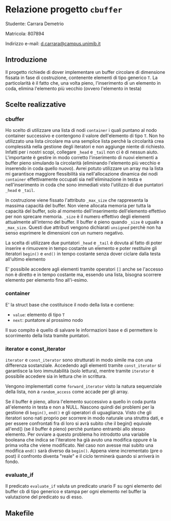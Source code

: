 # Relazione progetto `cbuffer`
Studente: Carrara Demetrio

Matricola: 807894

Indirizzo e-mail: d.carrara@campus.unimib.it

## Introduzione
Il progetto richiede di dover implementare un buffer circolare di dimensione fissata in fase di costruzione, contenente elementi di tipo generico `T`. La particolarità è il fatto che, una volta pieno, l'inserimento di un elemento in coda, elimina l'elemento più vecchio (ovvero l'elemento in testa)

## Scelte realizzative

### cbuffer
Ho scelto di utilizzare una lista di nodi `container` i quali puntano al nodo container successivo e contengono il valore dell'elemento di tipo `T`. Non ho utilizzato una lista circolare ma una semplice lista perchè la circolarità crea complessità nella gestione degli iteratori e non aggiunge niente di richiesto. Infatti per i nostri scopi, collegare `_head` e `_tail` non ci è di nessun aiuto. L'importante è gestire in modo corretto l'inserimento di nuovi elementi a buffer pieno simulando la circolarità (eliminando l'elemento più vecchio e inserendo in coda quello nuovo). Avrei potuto utilizzare un array ma la lista mi garantisce maggiore flessibilità sia nell'allocazione dinamica dei nodi `container` effettivamente occupati sia nell'eliminazione in testa e nell'inserimento in coda che sono immediati visto l'utilizzo di due puntatori `_head` e `_tail`.

In costruzione viene fissato l'attributo `_max_size` che rappresenta la massima capacità del buffer. Non viene allocata memoria per tutta la capacità del buffer, solo al momento dell'inserimento dell'elemento effettivo per non sprecare memoria. `_size` è il numero effettivo degli elementi attualmente all'interno del buffer. Il buffer è pieno quando `_size` è uguale a `_max_size`. Questi due attributi vengono dichiarati `unsigned` perchè non ha senso esprimere le dimensioni con un numero negativo.

La scelta di utilizzare due puntatori `_head` e `_tail` è dovuta al fatto di poter inserire e rimuovere in tempo costante un elemento e poter restituire gli iteratori `begin()` e `end()` in tempo costante senza dover ciclare dalla testa all'ultimo elemento

E' possibile accedere agli elementi tramite operatori `[]` anche se l'accesso non è diretto e in tempo costante ma, essendo una lista, bisogna scorrere elemento per elemento fino all'i-esimo.


### container
E' la struct base che costituisce il nodo della lista e contiene:
* `value`: elemento di tipo `T`
* `next`: puntatore al prossimo nodo

Il suo compito è quello di salvare le informazioni base e di permettere lo scorrimento della lista tramite puntatori.


### iterator e const_iterator
`iterator` e `const_iterator` sono strutturati in modo simile ma con una differenza sostanziale. Accedendo agli elementi tramite `const_iterator` si garantisce la loro immutabilità (solo lettura), mentre tramite `iterator` è possibile accedere sia in lettura che in scrittura.

Vengono implementati come `forward_iterator` visto la natura sequenziale della lista, non a `random_access` come accade per gli array. 

Se il buffer è pieno, allora l'elemento successivo a quello in coda punta all'elemento in testa e non a NULL. Nascono quindi dei problemi per la gestione di `begin()`, `end()` e gli operatori di uguaglianza. Visto che gli iteratori sono nati proprio per scorrere in modo naturale una struttra dati, e per essere confrontati fra di loro si avrà subito che il begin() equivale all'end() (se il buffer è pieno) perchè puntano entrambi allo stesso elemento. Per ovviare a questo problema ho introdotto una variabile booleana che indica se l'iteratore ha già avuto una modifica oppure è la prima volta che viene modificato. Nel caso non avesse mai subito una modifica `end()` sarà diverso da `begin()`. Appena viene incrementato (pre o post) il confronto diventa "reale" e il ciclo terminerà quando si arriverà in fondo.

### evaluate_if
Il predicato `evaluate_if` valuta un predicato unario F su ogni elemento del buffer cb di tipo generico e stampa per ogni elemento nel buffer la valutazione del predicato su di esso.

## Makefile

